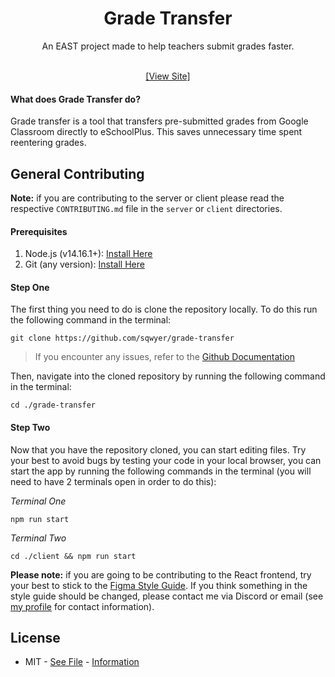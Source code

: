 <div align="center">
<h1>Grade Transfer</h1>
<p>An EAST project made to help teachers submit grades faster.</p>
<br />
<a href="https://east-grade-transfer.herokuapp.com/">[View Site]</a>
</div>

#### What does Grade Transfer do?
Grade transfer is a tool that transfers pre-submitted grades from Google Classroom directly to eSchoolPlus. This saves unnecessary time spent reentering grades.

## General Contributing
**Note:** if you are contributing to the server or client please read the respective `CONTRIBUTING.md` file in the `server` or `client` directories.

#### Prerequisites
1. Node.js (v14.16.1+): [Install Here](https://nodejs.org/en/)
2. Git (any version): [Install Here](https://git-scm.com/book/en/v2/Getting-Started-Installing-Git)

#### Step One
The first thing you need to do is clone the repository locally. To do this run the following command in the terminal:
```
git clone https://github.com/sqwyer/grade-transfer
```
> If you encounter any issues, refer to the [Github Documentation](https://docs.github.com/en/github/creating-cloning-and-archiving-repositories/cloning-a-repository-from-github/cloning-a-repository)

Then, navigate into the cloned repository by running the following command in the terminal:
```
cd ./grade-transfer
```

#### Step Two
Now that you have the repository cloned, you can start editing files. Try your best to avoid bugs by testing your code in your local browser, you can start the app by running the following commands in the terminal (you will need to have 2 terminals open in order to do this):

*Terminal One*
```
npm run start
```
*Terminal Two*
```
cd ./client && npm run start
```

**Please note:** if you are going to be contributing to the React frontend, try your best to stick to the [Figma Style Guide](https://www.figma.com/file/wQrzua8DkQuiAlVTA7FR9r/Grade-Transfer-React?node-id=0%3A1). If you think something in the style guide should be changed, please contact me via Discord or email (see [my profile](https://github.com/sqwyer) for contact information).

## License
- MIT - [See File](https://github.com/sqwyer/grade-transfer/blob/react/LICENSE.md) - [Information](https://opensource.org/licenses/MIT)